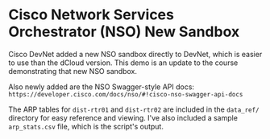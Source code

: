 # Cisco Network Services Orchestrator (NSO) New Sandbox
Cisco DevNet added a new NSO sandbox directly to DevNet, which is easier
to use than the dCloud version. This demo is an update to the course
demonstrating that new NSO sandbox.

Also newly added are the NSO Swagger-style API docs:
`https://developer.cisco.com/docs/nso/#!cisco-nso-swagger-api-docs`

The ARP tables for `dist-rtr01` and `dist-rtr02` are included in the
`data_ref/` directory for easy reference and viewing. I've also
included a sample `arp_stats.csv` file, which is the script's output.
